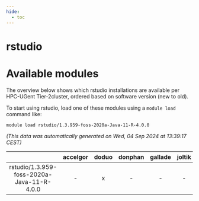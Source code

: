 ```yaml
---
hide:
  - toc
---
```


rstudio
=======

# Available modules


The overview below shows which rstudio installations are available per HPC-UGent Tier-2cluster, ordered based on software version (new to old).

To start using rstudio, load one of these modules using a `module load` command like:

```shell
module load rstudio/1.3.959-foss-2020a-Java-11-R-4.0.0
```

*(This data was automatically generated on Wed, 04 Sep 2024 at 13:39:17 CEST)*  

| |accelgor|doduo|donphan|gallade|joltik|shinx|skitty|
| :---: | :---: | :---: | :---: | :---: | :---: | :---: | :---: |
|rstudio/1.3.959-foss-2020a-Java-11-R-4.0.0|-|x|-|-|-|-|-|
